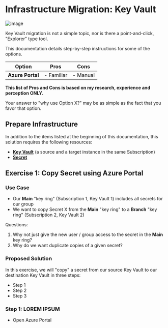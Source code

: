 # Infrastructure Migration: Key Vault

![image](https://user-images.githubusercontent.com/44923999/211107896-768da90e-2e3b-4124-809e-9773c5cd18bd.png)

Key Vault migration is not a simple topic, nor is there a point-and-click, "Explorer" type tool.

This documentation details step-by-step instructions for some of the options.

| Option | Pros | Cons |
| ----- | ----- | ----- |
| **Azure Portal** | - Familiar | - Manual |

**This list of Pros and Cons is based on my research, experience and perception ONLY.**

Your answer to "why use Option X?" may be as simple as the fact that you favor that option.

## Prepare Infrastructure

In addition to the items listed at the beginning of this documentation, this solution requires the following resources:

* [**Key Vault**](https://learn.microsoft.com/en-us/azure/key-vault/) (a source and a target instance in the same Subscription)
* [**Secret**](https://learn.microsoft.com/en-us/azure/key-vault/secrets)

## Exercise 1: Copy Secret using Azure Portal

### Use Case
* Our **Main** "key ring" (Subscription 1, Key Vault 1) includes all secrets for our group
* We want to copy Secret X from the **Main** "key ring" to a **Branch** "key ring" (Subscription 2, Key Vault 2)

Questions:
1) Why not just give the new user / group access to the secret in the **Main** key ring?
2) Why do we want duplicate copies of a given secret? 

### Proposed Solution
In this exercise, we will "copy" a secret from our source Key Vault to our destination Key Vault in three steps:
* Step 1
* Step 2
* Step 3

### Step 1: LOREM IPSUM

* Open Azure Portal

